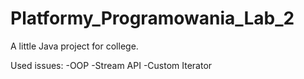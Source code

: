 # Platformy_Programowania_Lab_2
 A little Java project for college.
 
 Used issues:
 -OOP
 -Stream API
 -Custom Iterator

